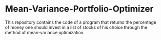 # Mean-Variance-Portfolio-Optimizer
This repository contains the code of a program that returns the percentage of money one should invest in a list of stocks of his choice through the method of mean-variance optimization 

